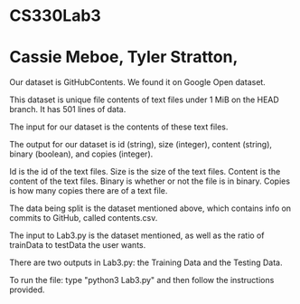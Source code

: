 # CS330Lab3
# Cassie Meboe, Tyler Stratton, 

Our dataset is GitHubContents. We found it on Google Open dataset. 

This dataset is unique file contents of text files under 1 MiB on the HEAD branch. It has 501 lines of data.

The input for our dataset is the contents of these text files.

The output for our dataset is id (string), size (integer), content (string), binary (boolean), and copies (integer).

Id is the id of the text files. Size is the size of the text files. Content is the content of the text files. Binary is whether or not the file is in binary. Copies is how many copies there are of a text file.

The data being split is the dataset mentioned above, which contains info on commits to GitHub, called contents.csv.

The input to Lab3.py is the dataset mentioned, as well as the ratio of trainData to testData the user wants.

There are two outputs in Lab3.py: the Training Data and the Testing Data.

To run the file: type "python3 Lab3.py" and then follow the instructions provided.

